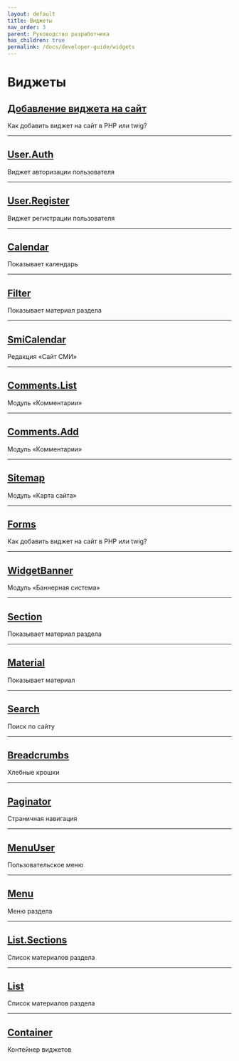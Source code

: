 ```yaml
---
layout: default
title: Виджеты
nav_order: 3
parent: Руководство разработчика
has_children: true
permalink: /docs/developer-guide/widgets
---
```


# Виджеты

## [Добавление виджета на сайт]({{site.baseurl}}/docs/developer-guide/widgets/add.html)

Как добавить виджет на сайт в PHP или twig?

---

## [User.Auth]({{site.baseurl}}/docs/developer-guide/widgets/user-auth.html)

Виджет авторизации пользователя

---

## [User.Register]({{site.baseurl}}/docs/developer-guide/widgets/user-register.html)

Виджет регистрации пользователя

---

## [Calendar]({{site.baseurl}}/docs/developer-guide/widgets/calendar.html)

Показывает календарь

---

## [Filter]({{site.baseurl}}/docs/developer-guide/widgets/filter.html)

Показывает материал раздела

---

## [SmiCalendar]({{site.baseurl}}/docs/developer-guide/widgets/smicalendar.html)

Редакция «Сайт СМИ»

---

## [Comments.List]({{site.baseurl}}/docs/developer-guide/widgets/comm-2.html)

Модуль «Комментарии»

---

## [Comments.Add]({{site.baseurl}}/docs/developer-guide/widgets/comm-1.html)

Модуль «Комментарии»

---

## [Sitemap]({{site.baseurl}}/docs/developer-guide/widgets/sitemap.html)

Модуль «Карта сайта»

---

## [Forms]({{site.baseurl}}/docs/developer-guide/widgets/forms.html)

Как добавить виджет на сайт в PHP или twig?

---

## [WidgetBanner]({{site.baseurl}}/docs/developer-guide/widgets/widgetbanner.html)

Модуль «Баннерная система»

---

## [Section]({{site.baseurl}}/docs/developer-guide/widgets/section.html)

Показывает материал раздела

---

## [Material]({{site.baseurl}}/docs/developer-guide/widgets/material.html)

Показывает материал

---

## [Search]({{site.baseurl}}/docs/developer-guide/widgets/search-guide.html)

Поиск по сайту

---

## [Breadcrumbs]({{site.baseurl}}/docs/developer-guide/widgets/breadcrumbs.html)

Хлебные крошки

---

## [Paginator]({{site.baseurl}}/docs/developer-guide/widgets/paginator.html)

Страничная навигация

---

## [MenuUser]({{site.baseurl}}/docs/developer-guide/widgets/menuuser.html)

Пользовательское меню

---

## [Menu]({{site.baseurl}}/docs/developer-guide/widgets/menu.html)

Меню раздела

---

## [List.Sections]({{site.baseurl}}/docs/developer-guide/widgets/list-sections.html)

Список материалов раздела

---

## [List]({{site.baseurl}}/docs/developer-guide/widgets/list.html)

Список материалов раздела

---

## [Container]({{site.baseurl}}/docs/developer-guide/widgets/container.html)

Контейнер виджетов
